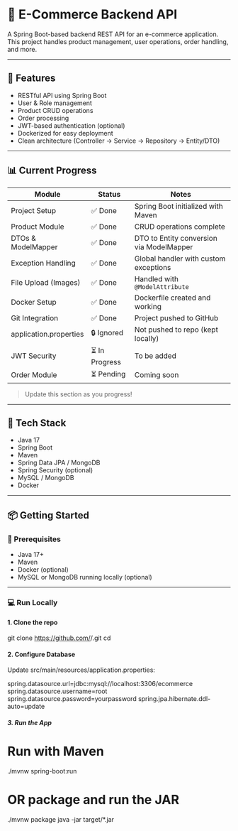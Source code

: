# 🛒 E-Commerce Backend API

A Spring Boot-based backend REST API for an e-commerce application. This project handles product management, user operations, order handling, and more.

---

## 🚀 Features

- RESTful API using Spring Boot
- User & Role management
- Product CRUD operations
- Order processing
- JWT-based authentication (optional)
- Dockerized for easy deployment
- Clean architecture (Controller → Service → Repository → Entity/DTO)

---

## 📊 Current Progress

| Module              | Status       | Notes                                    |
|---------------------|--------------|-------------------------------------------|
| Project Setup       | ✅ Done       | Spring Boot initialized with Maven        |
| Product Module      | ✅ Done       | CRUD operations complete                  |
| DTOs & ModelMapper  | ✅ Done       | DTO to Entity conversion via ModelMapper |
| Exception Handling  | ✅ Done       | Global handler with custom exceptions     |
| File Upload (Images)| ✅ Done       | Handled with `@ModelAttribute`           |
| Docker Setup        | ✅ Done       | Dockerfile created and working           |
| Git Integration     | ✅ Done       | Project pushed to GitHub                 |
| application.properties | 🔒 Ignored | Not pushed to repo (kept locally)        |
| JWT Security        | ⏳ In Progress | To be added                              |
| Order Module        | ⏳ Pending    | Coming soon                              |

> Update this section as you progress!

---

## 🧰 Tech Stack

- Java 17
- Spring Boot
- Maven
- Spring Data JPA / MongoDB
- Spring Security (optional)
- MySQL / MongoDB
- Docker

---

## 📦 Getting Started

### 🔧 Prerequisites

- Java 17+
- Maven
- Docker (optional)
- MySQL or MongoDB running locally (optional)

---

### 💻 Run Locally

#### 1. Clone the repo

git clone https://github.com/<your-username>/<repo-name>.git
cd <repo-name>

#### 2. Configure Database
Update src/main/resources/application.properties:

spring.datasource.url=jdbc:mysql://localhost:3306/ecommerce
spring.datasource.username=root
spring.datasource.password=yourpassword
spring.jpa.hibernate.ddl-auto=update

##### 3. Run the App
# Run with Maven
./mvnw spring-boot:run

# OR package and run the JAR
./mvnw package
java -jar target/*.jar
